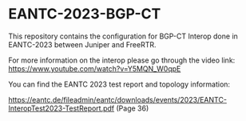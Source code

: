 # EANTC-2023-BGP-CT

This repository contains the configuration for BGP-CT Interop done in EANTC-2023 between Juniper and FreeRTR.

For more information on the interop please go through the video link:
https://www.youtube.com/watch?v=Y5MQN_W0qpE

You can find the EANTC 2023 test report and topology information:

https://eantc.de/fileadmin/eantc/downloads/events/2023/EANTC-InteropTest2023-TestReport.pdf
(Page 36)

